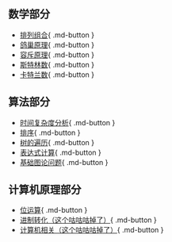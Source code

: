 
## 数学部分

- [排列组合](../algor/math/combinatorics/combination.md){ .md-button } 
- [鸽巢原理](../algor/math/combinatorics/pigeonhole-principle.md){ .md-button }
- [容斥原理](../algor/math/combinatorics/inclusion-exclusion-principle.md){ .md-button }
- [斯特林数](../algor/math/combinatorics/stirling.md){ .md-button }
- [卡特兰数](../algor/math/combinatorics/catalan.md){ .md-button }

## 算法部分

- [时间复杂度分析](../algor/basic/time-complexity.md){ .md-button }
- [排序](../algor/basic/sorting.md){ .md-button }
- [树的遍历](../algor/graph/basic/tree-traversal){ .md-button }
- [表达式计算](../algor/misc/expression.md){ .md-button }
- [基础图论问题](../algor/graph/basic/simple-graph-theory-problem.md){ .md-button }

## 计算机原理部分

- [位运算](../algor/basic/binary-operation.md){ .md-button }
- [进制转化（这个咕咕咕掉了）](404.html){ .md-button }
- [计算机相关（这个咕咕咕掉了）](404.html){ .md-button }